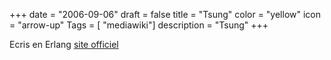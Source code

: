 +++
date = "2006-09-06"
draft = false
title = "Tsung"
color = "yellow"
icon = "arrow-up"
Tags = [ "mediawiki"]
description = "Tsung"
+++

Ecris en Erlang [site
officiel](http://www.process-one.net/fr/projects/tsung/)
